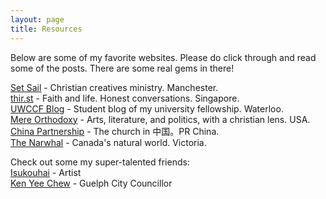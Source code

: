 ```yaml
---
layout: page
title: Resources
---
```


Below are some of my favorite websites. Please do click through and read some of the posts. There are some real gems in there! 

[Set Sail](https://www.timetosetsail.com/) - Christian creatives ministry. Manchester.\
[thir.st](https://thirst.sg/) - Faith and life. Honest conversations. Singapore.\
[UWCCF Blog](https://medium.com/uwccf) - Student blog of my university fellowship. Waterloo.\
[Mere Orthodoxy](https://mereorthodoxy.com/) - Arts, literature, and politics, with a christian lens. USA.\
[China Partnership](https://www.chinapartnership.org/blog) - The church in 中国。PR China.\
[The Narwhal](https://thenarwhal.ca/) - Canada's natural world. Victoria.


Check out some my super-talented friends:\
[Isukouhai](https://isukouhai.carrd.co/) - Artist\
[Ken Yee Chew](https://chewforguelph.ca/) - Guelph City Councillor